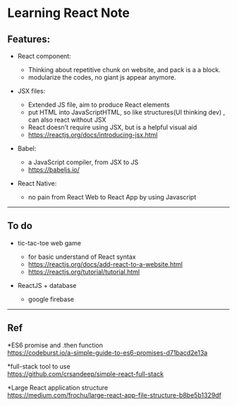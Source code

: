 # Learning React Note 
## Features:
- React component: 
  - Thinking about repetitive chunk on website, and pack is a a block.
  - modularize the codes, no giant js appear anymore.
  
- JSX files: 
  - Extended JS file, aim to produce React elements
  - put HTML into JavaScriptHTML, so like structures(UI thinking dev) , can also react without JSX
  - React doesn’t require using JSX, but is a helpful visual aid
  - https://reactjs.org/docs/introducing-jsx.html
  
- Babel: 
  - a JavaScript compiler, from JSX to JS
  - https://babeljs.io/

- React Native: 
  - no pain from React Web to React App by using Javascript
  
  
***
## To do 
- tic-tac-toe web game
  - for basic understand of React syntax
  - https://reactjs.org/docs/add-react-to-a-website.html
  - https://reactjs.org/tutorial/tutorial.html

- ReactJS + database
  - google firebase
  
***
## Ref
*ES6 promise and .then function  
https://codeburst.io/a-simple-guide-to-es6-promises-d71bacd2e13a  

*full-stack tool to use  
https://github.com/crsandeep/simple-react-full-stack

*Large React application structure  
https://medium.com/frochu/large-react-app-file-structure-b8be5b1329df

